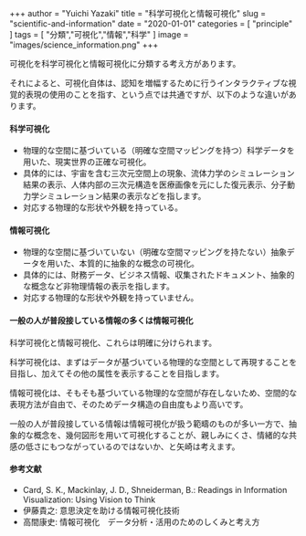 +++
author = "Yuichi Yazaki"
title = "科学可視化と情報可視化"
slug = "scientific-and-information"
date = "2020-01-01"
categories = [
    "principle"
]
tags = [
    "分類","可視化","情報","科学"
]
image = "images/science_information.png"
+++

可視化を科学可視化と情報可視化に分類する考え方があります。

それによると、可視化自体は、認知を増幅するために行うインタラクティブな視覚的表現の使用のことを指す、という点では共通ですが、以下のような違いがあります。

#### 科学可視化

- 物理的な空間に基づいている（明確な空間マッピングを持つ）科学データを用いた、現実世界の正確な可視化。
- 具体的には、宇宙を含む三次元空間上の現象、流体力学のシミュレーション結果の表示、人体内部の三次元構造を医療画像を元にした復元表示、分子動力学シミュレーション結果の表示などを指します。
- 対応する物理的な形状や外観を持っている。

#### 情報可視化

- 物理的な空間に基づいていない（明確な空間マッピングを持たない）抽象データを用いた、本質的に抽象的な概念の可視化。
- 具体的には、財務データ、ビジネス情報、収集されたドキュメント、抽象的な概念など非物理情報の表示を指します。
- 対応する物理的な形状や外観を持っていません。

#### 一般の人が普段接している情報の多くは情報可視化

科学可視化と情報可視化、これらは明確に分けられます。

科学可視化は、まずはデータが基づいている物理的な空間として再現することを目指し、加えてその他の属性を表示することを目指します。

情報可視化は、そもそも基づいている物理的な空間が存在しないため、空間的な表現方法が自由で、そのためデータ構造の自由度もより高いです。

一般の人が普段接している情報は情報可視化が扱う範疇のものが多い一方で、抽象的な概念を、幾何図形を用いて可視化することが、親しみにくさ、情緒的な共感の低さにもつながっているのではないか、と矢崎は考えます。

#### 参考文献

- Card, S. K., Mackinlay, J. D., Shneiderman, B.: Readings in Information Visualization: Using Vision to Think
- 伊藤貴之: 意思決定を助ける情報可視化技術
- 高間康史: 情報可視化　データ分析・活用のためのしくみと考え方
